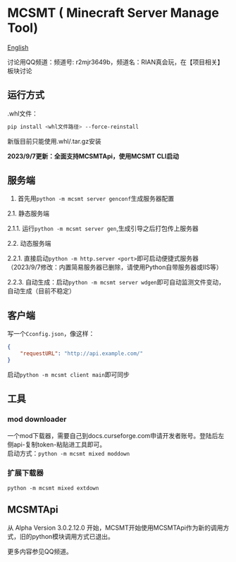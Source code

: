 # MCSMT ( Minecraft Server Manage Tool)

[English](README.en.md)

讨论用QQ频道：频道号: r2mjr3649b，频道名：RIAN真会玩，在【项目相关】板块讨论

## 运行方式

.whl文件：
```bash
pip install <whl文件路径> --force-reinstall
```
新版目前只能使用.whl/.tar.gz安装

**2023/9/7更新：全面支持MCSMTApi，使用MCSMT CLI启动**

## 服务端

1. 首先用`python -m mcsmt server genconf`生成服务器配置  

2.1. 静态服务端  

2.1.1. 运行`python -m mcsmt server gen`,生成引导之后打包传上服务器

2.2. 动态服务端  

2.2.1. 直接启动`python -m http.server <port>`即可启动便捷式服务器（2023/9/7修改：内置简易服务器已删除，请使用Python自带服务器或IIS等）  

2.2.3. 自动生成：启动`python -m mcsmt server wdgen`即可自动监测文件变动，自动生成（目前不稳定）

## 客户端
写一个`Cconfig.json`，像这样：
```json
{
    "requestURL": "http://api.example.com/"
}
```
启动`python -m mcsmt client main`即可同步

## 工具

### mod downloader

一个mod下载器，需要自己到docs.curseforge.com申请开发者账号。登陆后左侧api-复制token-粘贴进工具即可。  
启动方式：`python -m mcsmt mixed moddown`

### 扩展下载器

`python -m mcsmt mixed extdown`

## MCSMTApi

从 Alpha Version 3.0.2.12.0 开始，MCSMT开始使用MCSMTApi作为新的调用方式，旧的python模块调用方式已退出。

更多内容参见QQ频道。